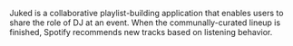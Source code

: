 Juked is a collaborative playlist-building application that enables users to share the role of DJ at an event. When the communally-curated lineup is finished, Spotify recommends new tracks based on listening behavior.
